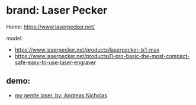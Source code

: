 # brand: Laser Pecker
Home: https://www.laserpecker.net/

model:
- https://www.laserpecker.net/products/laserpecker-lx1-max
- https://www.laserpecker.net/products/l1-pro-basic-the-most-compact-safe-easy-to-use-laser-engraver

## demo:
- [my gentle laser, by: Andreas Nicholas](https://youtu.be/BKBkgnfX1ak)
